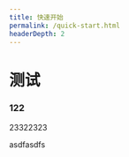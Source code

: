 ```yaml
---
title: 快速开始
permalink: /quick-start.html
headerDepth: 2
---
```



# 测试

### 122

23322323

asdfasdfs

<!-- @include: ../README.md#quick-start -->
